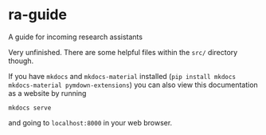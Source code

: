 # ra-guide
A guide for incoming research assistants

Very unfinished. There are some helpful files within the `src/` directory
though.

If you have `mkdocs` and `mkdocs-material` installed (`pip install mkdocs
mkdocs-material pymdown-extensions`) you can also view this documentation as a
website by running
```
mkdocs serve
```
and going to `localhost:8000` in your web browser.
